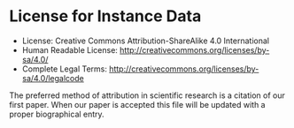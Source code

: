 # License for Instance Data
*  License: Creative Commons Attribution-ShareAlike 4.0 International
*  Human Readable License: http://creativecommons.org/licenses/by-sa/4.0/
*  Complete Legal Terms: http://creativecommons.org/licenses/by-sa/4.0/legalcode

The preferred method of attribution in scientific research is a citation of our first paper. When our paper is accepted this file will be updated with a proper biographical entry.
